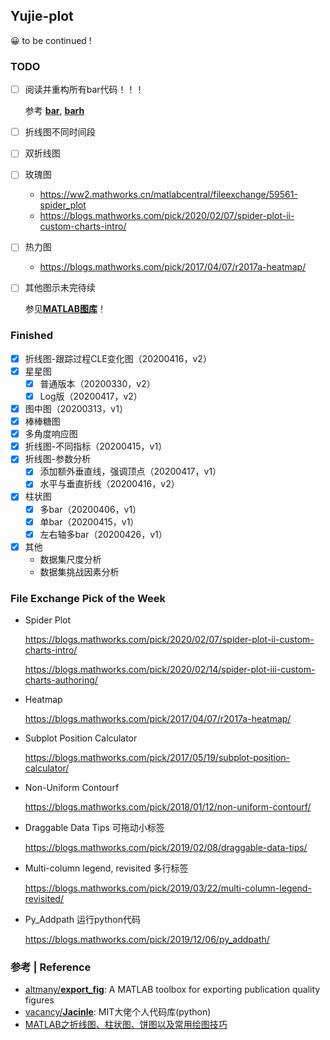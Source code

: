 ## Yujie-plot

😀 to be continued !

### TODO

- [ ] 阅读并重构所有bar代码！！！

  参考 [**bar**](https://ww2.mathworks.cn/help/matlab/ref/bar.html), [**barh**](https://ww2.mathworks.cn/help/matlab/ref/barh.html)

- [ ] 折线图不同时间段

- [ ] 双折线图

- [ ] 玫瑰图
  - https://ww2.mathworks.cn/matlabcentral/fileexchange/59561-spider_plot
  - https://blogs.mathworks.com/pick/2020/02/07/spider-plot-ii-custom-charts-intro/

- [ ] 热力图

  - https://blogs.mathworks.com/pick/2017/04/07/r2017a-heatmap/
  
- [ ] 其他图示未完待续

  参见[**MATLAB图库**](https://ww2.mathworks.cn/products/matlab/plot-gallery.html)！

### Finished

- [x] 折线图-跟踪过程CLE变化图（20200416，v2）
- [x] 星星图
  - [x] 普通版本（20200330，v2）
  - [x] Log版（20200417，v2）
- [x] 图中图（20200313，v1）
- [x] 棒棒糖图
- [x] 多角度响应图
- [x] 折线图-不同指标（20200415，v1）
- [x] 折线图-参数分析
  - [x] 添加额外垂直线，强调顶点（20200417，v1）
  - [x] 水平与垂直折线（20200416，v2）
- [x] 柱状图
  - [x] 多bar（20200406，v1）
  - [x] 单bar（20200415，v1）
  - [x] 左右轴多bar（20200426，v1）
- [x] 其他
  - 数据集尺度分析
  - 数据集挑战因素分析

### File Exchange Pick of the Week

- Spider Plot

  https://blogs.mathworks.com/pick/2020/02/07/spider-plot-ii-custom-charts-intro/

  https://blogs.mathworks.com/pick/2020/02/14/spider-plot-iii-custom-charts-authoring/

- Heatmap

  https://blogs.mathworks.com/pick/2017/04/07/r2017a-heatmap/

- Subplot Position Calculator

  https://blogs.mathworks.com/pick/2017/05/19/subplot-position-calculator/

- Non-Uniform Contourf

  https://blogs.mathworks.com/pick/2018/01/12/non-uniform-contourf/

- Draggable Data Tips 可拖动小标签

  https://blogs.mathworks.com/pick/2019/02/08/draggable-data-tips/

- Multi-column legend, revisited 多行标签

  https://blogs.mathworks.com/pick/2019/03/22/multi-column-legend-revisited/

- Py_Addpath 运行python代码

  https://blogs.mathworks.com/pick/2019/12/06/py_addpath/

### 参考 | Reference

- [altmany/**export_fig**](https://github.com/altmany/export_fig): A MATLAB toolbox for exporting publication quality figures
- [vacancy/**Jacinle**](https://github.com/vacancy/Jacinle): MIT大佬个人代码库(python)
- [MATLAB之折线图、柱状图、饼图以及常用绘图技巧](https://www.cnblogs.com/HZL2017/p/6880613.html)